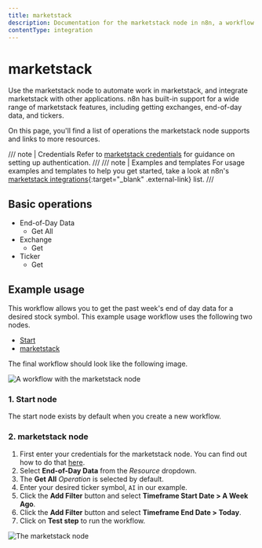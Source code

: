 ```yaml
---
title: marketstack
description: Documentation for the marketstack node in n8n, a workflow automation platform. Includes details of operations and configuration, and links to examples and credentials information.
contentType: integration
---
```

<!-- marketstack is not a typo. The brand name is all lowercase, so we match it -->
# marketstack

Use the marketstack node to automate work in marketstack, and integrate marketstack with other applications. n8n has built-in support for a wide range of marketstack features, including getting exchanges, end-of-day data, and tickers. 

On this page, you'll find a list of operations the marketstack node supports and links to more resources.

/// note | Credentials
Refer to [marketstack credentials](/integrations/builtin/credentials/marketstack/) for guidance on setting up authentication. 
///
/// note | Examples and templates
For usage examples and templates to help you get started, take a look at n8n's [marketstack integrations](https://n8n.io/integrations/marketstack/){:target="_blank" .external-link} list.
///

## Basic operations

* End-of-Day Data
    * Get All
* Exchange
    * Get
* Ticker
    * Get

## Example usage

This workflow allows you to get the past week's end of day data for a desired stock symbol. This example usage workflow uses the following two nodes.

- [Start](/integrations/builtin/core-nodes/n8n-nodes-base.start/)
- [marketstack]()

The final workflow should look like the following image.

![A workflow with the marketstack node](/_images/integrations/builtin/app-nodes/marketstack/workflow.png)

### 1. Start node

The start node exists by default when you create a new workflow.

### 2. marketstack node

1. First enter your credentials for the marketstack node. You can find out how to do that [here](/integrations/builtin/credentials/marketstack/).
2. Select **End-of-Day Data** from the *Resource* dropdown.
3. The **Get All** *Operation* is selected by default.
4. Enter your desired ticker symbol, `AI` in our example.
5. Click the **Add Filter** button and select **Timeframe Start Date > A Week Ago**.
6. Click the **Add Filter** button and select **Timeframe End Date > Today**.
3. Click on **Test step** to run the workflow.

![The marketstack node](/_images/integrations/builtin/app-nodes/marketstack/marketstack_node.png)

